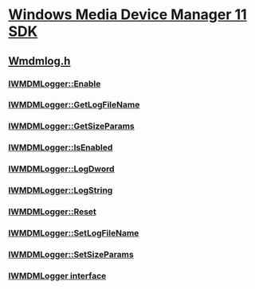 # [Windows Media Device Manager 11 SDK](../_wmdm/index.md)
## [Wmdmlog.h](index.md)
### [IWMDMLogger::Enable](../wmdmlog/nf-wmdmlog-iwmdmlogger-enable.md)
### [IWMDMLogger::GetLogFileName](../wmdmlog/nf-wmdmlog-iwmdmlogger-getlogfilename.md)
### [IWMDMLogger::GetSizeParams](../wmdmlog/nf-wmdmlog-iwmdmlogger-getsizeparams.md)
### [IWMDMLogger::IsEnabled](../wmdmlog/nf-wmdmlog-iwmdmlogger-isenabled.md)
### [IWMDMLogger::LogDword](../wmdmlog/nf-wmdmlog-iwmdmlogger-logdword.md)
### [IWMDMLogger::LogString](../wmdmlog/nf-wmdmlog-iwmdmlogger-logstring.md)
### [IWMDMLogger::Reset](../wmdmlog/nf-wmdmlog-iwmdmlogger-reset.md)
### [IWMDMLogger::SetLogFileName](../wmdmlog/nf-wmdmlog-iwmdmlogger-setlogfilename.md)
### [IWMDMLogger::SetSizeParams](../wmdmlog/nf-wmdmlog-iwmdmlogger-setsizeparams.md)
### [IWMDMLogger interface](../wmdmlog/nn-wmdmlog-iwmdmlogger.md)
